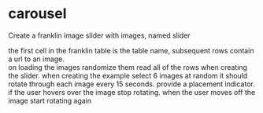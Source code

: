 # carousel

Create a franklin image slider with images, named slider

the first cell in the franklin table is the table name, subsequent rows contain a url to an image.  
on loading the images randomize them
read all of the rows when creating the slider. when creating the example select 6 images at random
it should rotate through each image every 15 seconds. provide a placement indicator. if the user hovers over the image stop rotating. when the user moves off the image start rotating again

